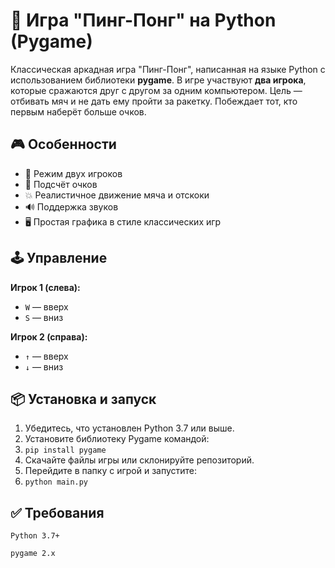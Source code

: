 # 🏓 Игра "Пинг-Понг" на Python (Pygame)

Классическая аркадная игра "Пинг-Понг", написанная на языке Python с использованием библиотеки **pygame**. В игре участвуют **два игрока**, которые сражаются друг с другом за одним компьютером. Цель — отбивать мяч и не дать ему пройти за ракетку. Побеждает тот, кто первым наберёт больше очков.

## 🎮 Особенности

- 👥 Режим двух игроков
- 🎯 Подсчёт очков
- 💥 Реалистичное движение мяча и отскоки
- 🔊 Поддержка звуков
- 🖥 Простая графика в стиле классических игр

## 🕹 Управление

**Игрок 1 (слева):**  
- `W` — вверх  
- `S` — вниз  

**Игрок 2 (справа):**  
- `↑` — вверх  
- `↓` — вниз  

## 📦 Установка и запуск

1. Убедитесь, что установлен Python 3.7 или выше.
2. Установите библиотеку Pygame командой:
3. ```pip install pygame```
4. Скачайте файлы игры или склонируйте репозиторий.
5. Перейдите в папку с игрой и запустите:
6. ```python main.py```


## ✅ Требования

    Python 3.7+

    pygame 2.x

